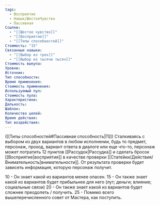 ```yaml
---
tags:
  - Восприятие
  - Навык/ШестоеЧувство
  - Пассивная
Ссылки:
  - "[[Шестое чувство]]"
  - "[[Восприятие]]"
  - "[[Типы способностей]]"
Стоимость: "15"
Связанные навыки:
  - "[[Выбор из трех]]"
  - "[[Выбор из тысячи тысяч]]"
Стоимость выкупа:
Уровни:
Источник:
Тип способности:
Время применения:
Стоимость применения:
Используемый пул:
Стоимость пула:
Характеристики:
Дальность:
Шаблон:
Количество целей:
Время действия:
Тип воздействия:
---
```

([[Типы способностей#Пассивная способность|П]]) Сталкиваясь с выбором из двух вариантов в любом исполнении, будь то предмет, персонаж, проход, вариант ответа в диалоге или еще что-то, персонаж может потратить 12 пунктов [[Рассудок|Рассудка]] и сделать бросок [[Восприятие|восприятия]] в качестве проверки [[Статейки/Действия/Внимательность|внимательности]]. От результата проверки будет зависеть информация, которую персонаж получит.

10 - Он знает какой из вариантов менее опасен.
15 - Он также знает какой из вариантов будет прибыльнее для него (лут; деньги; влияние; социальные связи)
20 - Он также знает какой из вариантов будет сложнее преодолеть / получить. 
25 - Помимо всего вышеперечисленного совет от Мастера, как поступить.